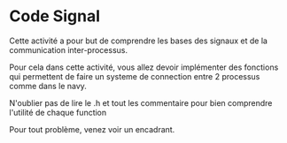 # Code Signal

Cette activité a pour but de comprendre les bases des signaux et de la communication inter-processus.

Pour cela dans cette activité, vous allez devoir implémenter des fonctions qui permettent de faire un systeme de connection entre 2 processus comme dans le navy.

N'oublier pas de lire le .h et tout les commentaire pour bien comprendre l'utilité de chaque function

Pour tout problème, venez voir un encadrant.
